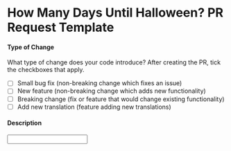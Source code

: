 <!-- How Many Days Until Halloween? PR Request Template -->
<!-- Please make sure that your PR is not a duplicate -->

# How Many Days Until Halloween? PR Request Template 

#### Type of Change
What type of change does your code introduce? After creating the PR, tick the checkboxes that apply.
- [ ] Small bug fix (non-breaking change which fixes an issue)
- [ ] New feature (non-breaking change which adds new functionality)
- [ ] Breaking change (fix or feature that would change existing functionality)
- [ ] Add new translation (feature adding new translations)

#### Description
<input type="text" id="name" name="name"/>
